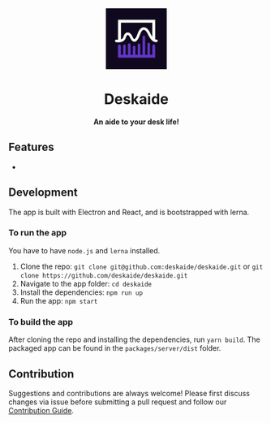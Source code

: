<div align="center">
  <img src="packages/server/assets/icons/icon.png" height="120">
  <h1>Deskaide</h1>
  <strong>An aide to your desk life!</strong>
</div>

## Features

-

## Development

The app is built with Electron and React, and is bootstrapped with lerna.

### To run the app

You have to have `node.js` and `lerna` installed.

1. Clone the repo: `git clone git@github.com:deskaide/deskaide.git` or `git clone https://github.com/deskaide/deskaide.git`
2. Navigate to the app folder: `cd deskaide`
3. Install the dependencies: `npm run up`
4. Run the app: `npm start`

### To build the app

After cloning the repo and installing the dependencies, run `yarn build`. The packaged app can be found in the `packages/server/dist` folder.

## Contribution

Suggestions and contributions are always welcome! Please first discuss changes via issue before submitting a pull request and follow our [Contribution Guide]('./CONTRIBUTING.md').
